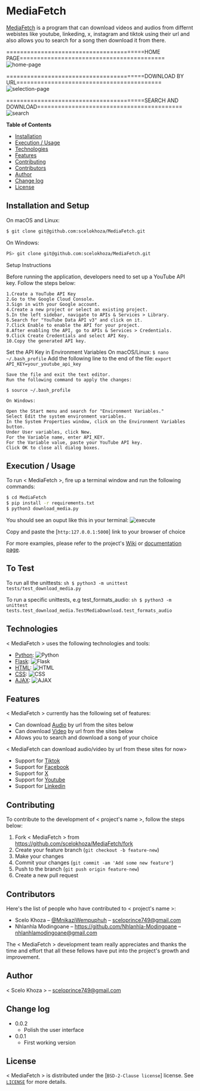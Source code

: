 # MediaFetch

[MediaFetch](https://mediafetch.onrender.com) is a program that can download videos and audios from differnt webistes like youtube, linkeding, x, instagram and tiktok using their url and also allows you to search for a song then download it from there.

========================================HOME PAGE==========================================
![home-page](https://github.com/user-attachments/assets/57da7b39-eda0-4d0e-9404-68897612c8a7)

========================================DOWNLOAD BY URL==========================================
![selection-page](https://github.com/user-attachments/assets/4ca445d1-5d41-4623-966e-51efa8e9a7cb)

========================================SEARCH AND DOWNLOAD==========================================
![search](https://github.com/user-attachments/assets/2992294d-b018-4202-9eba-f75c8cff7d52)







**Table of Contents**

- [Installation](#installation)
- [Execution / Usage](#execution--usage)
- [Technologies](#technologies)
- [Features](#features)
- [Contributing](#contributing)
- [Contributors](#contributors)
- [Author](#author)
- [Change log](#change-log)
- [License](#license)

## Installation and Setup

On macOS and Linux:

```sh
$ git clone git@github.com:scelokhoza/MediaFetch.git
```

On Windows:

```sh
PS> git clone git@github.com:scelokhoza/MediaFetch.git
```

Setup Instructions

Before running the application, developers need to set up a YouTube API key. Follow the steps below:

    1.Create a YouTube API Key
    2.Go to the Google Cloud Console.
    3.Sign in with your Google account.
    4.Create a new project or select an existing project.
    5.In the left sidebar, navigate to APIs & Services > Library.
    6.Search for "YouTube Data API v3" and click on it.
    7.Click Enable to enable the API for your project.
    8.After enabling the API, go to APIs & Services > Credentials.
    9.Click Create Credentials and select API Key.
    10.Copy the generated API key.

Set the API Key in Environment Variables
    On macOS/Linux:
    ```
    $ nano ~/.bash_profile
    ```
    Add the following line to the end of the file:
    ```export API_KEY=your_youtube_api_key```

    Save the file and exit the text editor.
    Run the following command to apply the changes:
```
$ source ~/.bash_profile
```


    On Windows:

    Open the Start menu and search for "Environment Variables."
    Select Edit the system environment variables.
    In the System Properties window, click on the Environment Variables button.
    Under User variables, click New.
    For the Variable name, enter API_KEY.
    For the Variable value, paste your YouTube API key.
    Click OK to close all dialog boxes.

## Execution / Usage


To run < MediaFetch >, fire up a terminal window and run the following commands:

```sh
$ cd MediaFetch
$ pip install -r requirements.txt
$ python3 download_media.py
```
You should see an ouput like this in your terminal:
![execute](https://github.com/user-attachments/assets/670798a9-cc94-4aab-98a0-1f307e245906)

Copy and paste the [`http:127.0.0.1:5000`] link to your browser of choice



For more examples, please refer to the project's [Wiki](wiki) or [documentation page](docs).


## To Test

To run all the unittests: ```sh $ python3 -m unittest tests/test_download_media.py```

To run a specific unittests, e.g test_formats_audio: ```sh $ python3 -m unittest tests.test_download_media.TestMediaDownload.test_formats_audio```


## Technologies

< MediaFetch > uses the following technologies and tools:

- [Python](https://www.python.org/): ![Python](https://img.shields.io/badge/python-3670A0?style=for-the-badge&logo=python&logoColor=ffdd54)
- [Flask](https://flask.palletsprojects.com/en/3.0.x/): ![Flask](https://img.shields.io/badge/Flask-000000?style=for-the-badge&logo=flask&logoColor=white)
- [HTML](https://html.com/): ![HTML](https://img.shields.io/badge/HTML-E34F26?style=for-the-badge&logo=html5&logoColor=white)
- [CSS](https://css-tricks.com/): ![CSS](https://img.shields.io/badge/CSS-1572B6?style=for-the-badge&logo=css3&logoColor=white)
- [AJAX](https://api.jquery.com/jQuery.ajax/): ![AJAX](https://img.shields.io/badge/AJAX-1572B6?style=for-the-badge&logo=ajax&logoColor=white)

## Features

< MediaFetch > currently has the following set of features:

- Can download [Audio]() by url from the sites below
- Can download [Video]() by url from the sites below
- Allows you to search and download a song of your choice

< MediaFetch can download audio/video by url from these sites for now>

- Support for [Tiktok](https://img.shields.io/badge/tiktok-3670A0?style=for-the-badge&logo=tiktok&logoColor=ffdd54)
- Support for [Facebook](https://img.shields.io/badge/facebook-3670A0?style=for-the-badge&logo=facebook&logoColor=ffdd54)
- Support for [X](https://img.shields.io/badge/x-3670A0?style=for-the-badge&logo=x&logoColor=ffdd54)
- Support for [Youtube](https://img.shields.io/badge/youtube-3670A0?style=for-the-badge&logo=youtube&logoColor=ffdd54)
- Support for [Linkedin](https://img.shields.io/badge/linkedin-3670A0?style=for-the-badge&logo=linkedin&logoColor=ffdd54)

## Contributing

To contribute to the development of < project's name >, follow the steps below:

1. Fork < MediaFetch > from <https://github.com/scelokhoza/MediaFetch/fork>
2. Create your feature branch (`git checkout -b feature-new`)
3. Make your changes
4. Commit your changes (`git commit -am 'Add some new feature'`)
5. Push to the branch (`git push origin feature-new`)
6. Create a new pull request

## Contributors

Here's the list of people who have contributed to < project's name >:

- Scelo Khoza – [@MnikaziWempuphuh](https://x.com/Mnikazi0Wempuph) – sceloprince749@gmail.com
- Nhlanhla Modingoane – https://github.com/Nhlanhla-Modingoane – nhlanhlamodingoane@gmail.com

The < MediaFetch > development team really appreciates and thanks the time and effort that all these fellows have put into the project's growth and improvement.

## Author

< Scelo Khoza > – sceloprince749@gmail.com

## Change log

- 0.0.2
    - Polish the user interface
- 0.0.1
    * First working version


## License

< MediaFetch > is distributed under the [`BSD-2-Clause license`] license. See [`LICENSE`](https://unlicense.org) for more details.
